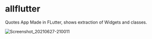 # allflutter

Quotes App Made in FLutter, shows extraction of Widgets and classes.

![Screenshot_20210627-210011](https://user-images.githubusercontent.com/44091450/123557852-05cefb00-d748-11eb-8cdd-1eda38487e8a.jpg)


